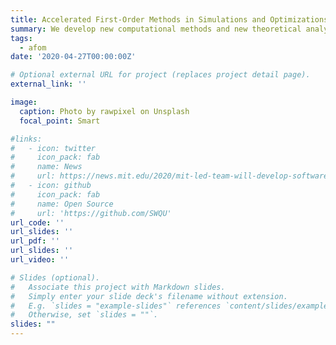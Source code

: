 ```yaml
---
title: Accelerated First-Order Methods in Simulations and Optimizations
summary: We develop new computational methods and new theoretical analysis for important classes of large-scale simulation and soptimization problems arising in a variety of areas in engineering, science, data science, and applied mathematics. Towards this goal, we will develop and analyze new classes of principled first-order methods (FOMs) that are adapted to deal with the lack of smoothness of the objective function and/or the feasible domain. FOMs are appealing in several ways, as they need only work with gradients, they enjoy reasonably fast convergence, and they scale well in problem dimensions. These features make them suitable for truly large-scale applications, where the objective function is a sum (or average) of a huge number of component functions and the dimension of the optimization variable is huge. However, many existing state-of-the-art FOMs suffer from much slower convergence for a wide range of non-smooth problems. Indeed, without the smoothness condition, traditional FOMs and their accelerated versions do not converge either theoretically or empirically. The development of FOMs with improved and guaranteed convergence rates for solving non-smooth problems will not only advance theory but also broaden the scope of applicability of FOMs to important applications. The proposed research aims to discover new curvature or other mathematical structure conditions (beyond the smoothness condition traditionally required by FOMs) and accordingly, develop new first-order methods (or frameworks) for these conditions. We aim to establish rigorous convergence results to theoretically analyze the methods we will develop for non-smooth optimization problems. Finally, we apply our developed algorithms to solve very large-scale optimization problems in application areas both traditional and new. We will demonstrate the usefulness of our optimization algorithms on novel large-scale applications in the synergistic domains of medical imaging, quantum computing, molecular dynamics, and deep learning. This project is funded by AFOSR.
tags:
  - afom
date: '2020-04-27T00:00:00Z'

# Optional external URL for project (replaces project detail page).
external_link: ''

image:
  caption: Photo by rawpixel on Unsplash
  focal_point: Smart

#links:
#   - icon: twitter
#     icon_pack: fab
#     name: News 
#     url: https://news.mit.edu/2020/mit-led-team-will-develop-software-forecast-space-storms-0910
#   - icon: github
#     icon_pack: fab
#     name: Open Source
#     url: 'https://github.com/SWQU'
url_code: ''
url_slides: ''
url_pdf: ''
url_slides: ''
url_video: ''

# Slides (optional).
#   Associate this project with Markdown slides.
#   Simply enter your slide deck's filename without extension.
#   E.g. `slides = "example-slides"` references `content/slides/example-slides.md`.
#   Otherwise, set `slides = ""`.
slides: ""
---
```

